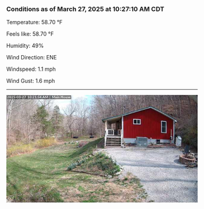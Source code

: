 ### Conditions as of March 27, 2025 at 10:27:10 AM CDT 

Temperature: 58.70 &deg;F

Feels like: 58.70 &deg;F

Humidity: 49%

Wind Direction: ENE

Windspeed: 1.1 mph

Wind Gust: 1.6 mph

---

<img src="./images/latest.jpeg"/>

